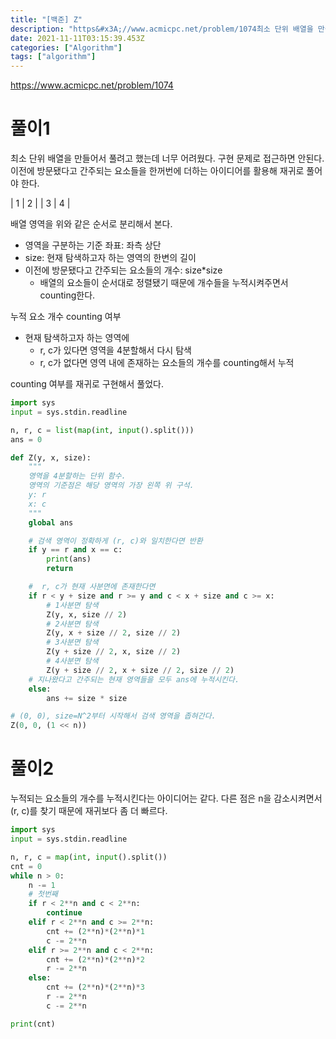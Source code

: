 ```yaml
---
title: "[백준] Z"
description: "https&#x3A;//www.acmicpc.net/problem/1074최소 단위 배열을 만들어서 풀려고 했는데 너무 어려웠다. 구현 문제로 접근하면 안된다. 이전에 방문됐다고 간주되는 요소들을 한꺼번에 더하는 아이디어를 활용해 재귀로 풀어야 한다.|  1  |  2"
date: 2021-11-11T03:15:39.453Z
categories: ["Algorithm"]
tags: ["algorithm"]
---
```

https://www.acmicpc.net/problem/1074


# 풀이1
최소 단위 배열을 만들어서 풀려고 했는데 너무 어려웠다. 구현 문제로 접근하면 안된다. 이전에 방문됐다고 간주되는 요소들을 한꺼번에 더하는 아이디어를 활용해 재귀로 풀어야 한다.


|  1  |  2  |
|  3  |  4  |

배열 영역을 위와 같은 순서로 분리해서 본다. 
- 영역을 구분하는 기준 좌표: 좌측 상단
- size: 현재 탐색하고자 하는 영역의 한변의 길이
- 이전에 방문됐다고 간주되는 요소들의 개수: size*size
  - 배열의 요소들이 순서대로 정렬됐기 때문에 개수들을 누적시켜주면서 counting한다.

누적 요소 개수 counting 여부
- 현재 탐색하고자 하는 영역에
  - r, c가 있다면 영역을 4분할해서 다시 탐색
  - r, c가 없다면 영역 내에 존재하는 요소들의 개수를 counting해서 누적

counting 여부를 재귀로 구현해서 풀었다.

```py
import sys
input = sys.stdin.readline

n, r, c = list(map(int, input().split()))
ans = 0

def Z(y, x, size):
    """
    영역을 4분할하는 단위 함수.
    영역의 기준점은 해당 영역의 가장 왼쪽 위 구석.
    y: r
    x: c
    """
    global ans

    # 검색 영역이 정확하게 (r, c)와 일치한다면 반환
    if y == r and x == c:
        print(ans)
        return

    #  r, c가 현재 사분면에 존재한다면
    if r < y + size and r >= y and c < x + size and c >= x:
        # 1사분면 탐색
        Z(y, x, size // 2)
        # 2사분면 탐색
        Z(y, x + size // 2, size // 2)
        # 3사분면 탐색
        Z(y + size // 2, x, size // 2)
        # 4사분면 탐색
        Z(y + size // 2, x + size // 2, size // 2)
    # 지나왔다고 간주되는 현재 영역들을 모두 ans에 누적시킨다.
    else:
        ans += size * size

# (0, 0), size=N^2부터 시작해서 검색 영역을 좁혀간다.
Z(0, 0, (1 << n))
```

# 풀이2
누적되는 요소들의 개수를 누적시킨다는 아이디어는 같다. 다른 점은 n을 감소시켜면서 (r, c)를 찾기 때문에 재귀보다 좀 더 빠르다. 
```py
import sys
input = sys.stdin.readline

n, r, c = map(int, input().split())
cnt = 0
while n > 0:
    n -= 1
    # 첫번째
    if r < 2**n and c < 2**n:
        continue
    elif r < 2**n and c >= 2**n:
        cnt += (2**n)*(2**n)*1
        c -= 2**n
    elif r >= 2**n and c < 2**n:
        cnt += (2**n)*(2**n)*2
        r -= 2**n
    else:
        cnt += (2**n)*(2**n)*3
        r -= 2**n
        c -= 2**n

print(cnt)
```
